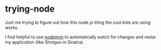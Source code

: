 trying-node
===========

Just me trying to figure out how this node.js thing the cool kids are using works.

I find helpful to use [nodemon](http://nodemon.io/) to automatically watch for changes and restar my application (like Shotgun in Sinatra).
